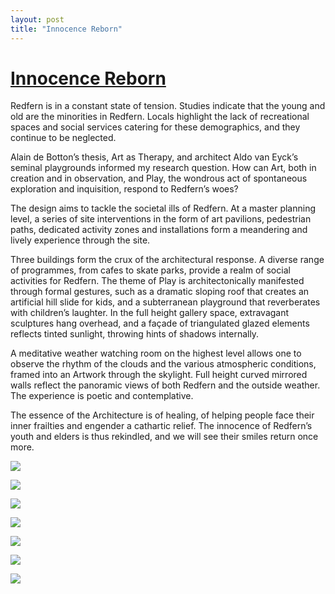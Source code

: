```yaml
---
layout: post
title: "Innocence Reborn"
---
```

# [Innocence Reborn](http://www.archiprix.org/2019/?project=4198)
Redfern is in a constant state of tension. Studies indicate that the young and old are the minorities in Redfern. Locals highlight the lack of recreational spaces and social services catering for these demographics, and they continue to be neglected.

Alain de Botton’s thesis, Art as Therapy, and architect Aldo van Eyck’s seminal playgrounds informed my research question. How can Art, both in creation and in observation, and Play, the wondrous act of spontaneous exploration and inquisition, respond to Redfern’s woes?

The design aims to tackle the societal ills of Redfern. At a master planning level, a series of site interventions in the form of art pavilions, pedestrian paths, dedicated activity zones and installations form a meandering and lively experience through the site.

Three buildings form the crux of the architectural response. A diverse range of programmes, from cafes to skate parks, provide a realm of social activities for Redfern. The theme of Play is architectonically manifested through formal gestures, such as a dramatic sloping roof that creates an artificial hill slide for kids, and a subterranean playground that reverberates with children’s laughter. In the full height gallery space, extravagant sculptures hang overhead, and a façade of triangulated glazed elements reflects tinted sunlight, throwing hints of shadows internally.

A meditative weather watching room on the highest level allows one to observe the rhythm of the clouds and the various atmospheric conditions, framed into an Artwork through the skylight. Full height curved mirrored walls reflect the panoramic views of both Redfern and the outside weather. The experience is poetic and contemplative.

The essence of the Architecture is of healing, of helping people face their inner frailties and engender a cathartic relief. The innocence of Redfern’s youth and elders is thus rekindled, and we will see their smiles return once more.


![]({{site.url}}/images/P19-0444_6296_blowup.jpg)

![]({{site.url}}/images/P19-0444_6289_blowup.jpg)

![]({{site.url}}/images/P19-0444_6294_blowup.jpg)

![]({{site.url}}/images/P19-0444_6298_blowup.jpg)

![]({{site.url}}/images/P19-0444_6292_blowup.jpg)

![]({{site.url}}/images/P19-0444_6287_blowup.jpg)

![]({{site.url}}/images/P19-0444_6288_blowup.jpg)